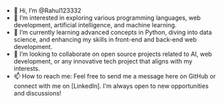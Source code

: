 - 👋 Hi, I’m @Rahul123332
- 👀 I’m interested in exploring various programming languages, web development, artificial intelligence, and machine learning.
- 🌱 I’m currently learning advanced concepts in Python, diving into data science, and enhancing my skills in front-end and back-end web development.
- 💞️ I’m looking to collaborate on open source projects related to AI, web development, or any innovative tech project that aligns with my interests.
- 📫 How to reach me: Feel free to send me a message here on GitHub or connect with me on [LinkedIn]. I'm always open to new opportunities and discussions!
